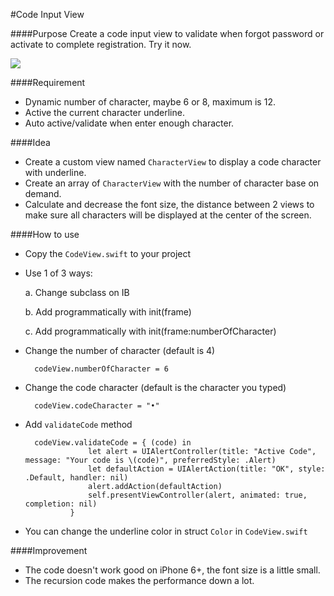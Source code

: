#Code Input View

####Purpose 
Create a code input view to validate when forgot password or activate to complete registration. Try it now. 

![](http://recordit.co/kAuVq0Gs3V.gif)

####Requirement 
- Dynamic number of character, maybe 6 or 8, maximum is 12. 
- Active the current character underline. 
- Auto active/validate when enter enough character. 

####Idea
- Create a custom view named `CharacterView` to display a code character with underline. 
- Create an array of `CharacterView` with the number of character base on demand. 
- Calculate and decrease the font size, the distance between 2 views to make sure all characters will be displayed at the center of the screen. 

####How to use 

- Copy the `CodeView.swift` to your project
- Use 1 of 3 ways: 

	a. Change subclass on IB
	
	b. Add programmatically with init(frame)
	
	c. Add programmatically with init(frame:numberOfCharacter)

- Change the number of character (default is 4)

		codeView.numberOfCharacter = 6
- Change the code character (default is the character you typed)

		codeView.codeCharacter = "•"

- Add `validateCode` method 

		codeView.validateCode = { (code) in
		            let alert = UIAlertController(title: "Active Code", message: "Your code is \(code)", preferredStyle: .Alert)
		            let defaultAction = UIAlertAction(title: "OK", style: .Default, handler: nil)
		            alert.addAction(defaultAction)
		            self.presentViewController(alert, animated: true, completion: nil)
		        }

- You can change the underline color in struct `Color` in `CodeView.swift`

####Improvement 
- The code doesn't work good on iPhone 6+, the font size is a little small. 
- The recursion code makes the performance down a lot. 
